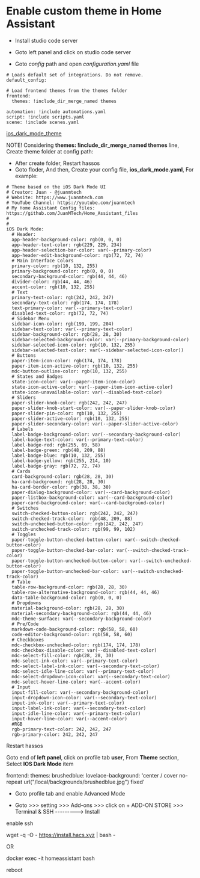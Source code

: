 # Enable custom theme in Home Assistant


- Install studio code server 

- Goto left panel and click on studio code server 

- Goto *config* path and open *configuration.yaml* file

```code
# Loads default set of integrations. Do not remove.
default_config:

# Load frontend themes from the themes folder
frontend:
  themes: !include_dir_merge_named themes

automation: !include automations.yaml
script: !include scripts.yaml
scene: !include scenes.yaml

```

[ios_dark_mode_theme](https://github.com/JuanMTech/ios_dark_mode_theme)

NOTE! Considering __themes: !include_dir_merge_named themes__ line, Create theme folder at config path:
- After create folder, Restart hassos
- Goto floder, And then, Create your config file, **ios_dark_mode.yaml**, For example:

```code
# Theme based on the iOS Dark Mode UI
# Creator: Juan - @juanmtech
# Website: https://www.juanmtech.com
# YouTube Channel: https://youtube.com/juanmtech
# My Home Assistant Config files: https://github.com/JuanMTech/Home_Assistant_files
#
#
iOS Dark Mode:
  # Header:
  app-header-background-color: rgb(0, 0, 0)
  app-header-text-color: rgb(229, 229, 234)
  app-header-selection-bar-color: var(--primary-color)
  app-header-edit-background-color: rgb(72, 72, 74)
  # Main Interface Colors
  primary-color: rgb(10, 132, 255)
  primary-background-color: rgb(0, 0, 0)
  secondary-background-color: rgb(44, 44, 46)
  divider-color: rgb(44, 44, 46)
  accent-color: rgb(10, 132, 255)
  # Text
  primary-text-color: rgb(242, 242, 247)
  secondary-text-color: rgb(174, 174, 178)
  text-primary-color: var(--primary-text-color)
  disabled-text-color: rgb(72, 72, 74)
  # Sidebar Menu
  sidebar-icon-color: rgb(199, 199, 204)
  sidebar-text-color: var(--primary-text-color)
  sidebar-background-color: rgb(28, 28, 30)
  sidebar-selected-background-color: var(--primary-background-color)
  sidebar-selected-icon-color: rgb(10, 132, 255)
  sidebar-selected-text-color: var(--sidebar-selected-icon-color))
  # Buttons
  paper-item-icon-color: rgb(174, 174, 178)
  paper-item-icon-active-color: rgb(10, 132, 255)
  mdc-button-outline-color: rgb(10, 132, 255)
  # States and Badges
  state-icon-color: var(--paper-item-icon-color)
  state-icon-active-color: var(--paper-item-icon-active-color)
  state-icon-unavailable-color: var(--disabled-text-color)
  # Sliders
  paper-slider-knob-color: rgb(242, 242, 247)
  paper-slider-knob-start-color: var(--paper-slider-knob-color)
  paper-slider-pin-color: rgb(10, 132, 255)
  paper-slider-active-color: rgb(10, 132, 255)
  paper-slider-secondary-color: var(--paper-slider-active-color)
  # Labels
  label-badge-background-color: var(--secondary-background-color)
  label-badge-text-color: var(--primary-text-color)
  label-badge-red: rgb(255, 69, 58)
  label-badge-green: rgb(48, 209, 88)
  label-badge-blue: rgb(10, 132, 255)
  label-badge-yellow: rgb(255, 214, 10)
  label-badge-gray: rgb(72, 72, 74)
  # Cards
  card-background-color: rgb(28, 28, 30)
  ha-card-background: rgb(28, 28, 30)
  ha-card-border-color: rgb(38, 38, 30)
  paper-dialog-background-color: var(--card-background-color)
  paper-listbox-background-color: var(--card-background-color)
  paper-card-background-color: var(--card-background-color)
  # Switches
  switch-checked-button-color: rgb(242, 242, 247)
  switch-checked-track-color:  rgb(48, 209, 88)
  switch-unchecked-button-color: rgb(242, 242, 247)
  switch-unchecked-track-color: rgb(99, 99, 102)
  # Toggles
  paper-toggle-button-checked-button-color: var(--switch-checked-button-color)
  paper-toggle-button-checked-bar-color: var(--switch-checked-track-color)
  paper-toggle-button-unchecked-button-color: var(--switch-unchecked-button-color)
  paper-toggle-button-unchecked-bar-color: var(--switch-unchecked-track-color)
  # Table
  table-row-background-color: rgb(28, 28, 30)
  table-row-alternative-background-color: rgb(44, 44, 46)
  data-table-background-color: rgb(0, 0, 0)
  # Dropdowns
  material-background-color: rgb(28, 28, 30)
  material-secondary-background-color: rgb(44, 44, 46)
  mdc-theme-surface: var(--secondary-background-color)
  # Pre/Code
  markdown-code-background-color: rgb(58, 58, 60)
  code-editor-background-color: rgb(58, 58, 60)
  # Checkboxes
  mdc-checkbox-unchecked-color: rgb(174, 174, 178)
  mdc-checkbox-disable-color: var(--disabled-text-color)
  mdc-select-fill-color: rgb(28, 28, 30)
  mdc-select-ink-color: var(--primary-text-color)
  mdc-select-label-ink-color: var(--secondary-text-color)
  mdc-select-idle-line-color: var(--primary-text-color)
  mdc-select-dropdown-icon-color: var(--secondary-text-color)
  mdc-select-hover-line-color: var(--accent-color)
  # Input
  input-fill-color: var(--secondary-background-color)
  input-dropdown-icon-color: var(--secondary-text-color)
  input-ink-color: var(--primary-text-color)
  input-label-ink-color: var(--secondary-text-color)
  input-idle-line-color: var(--primary-text-color)
  input-hover-line-color: var(--accent-color)
  #RGB
  rgb-primary-text-color: 242, 242, 247
  rgb-primary-color: 242, 242, 247
```

Restart hassos

Goto end of __left panel__, click on profile tab __user__, From __Theme__ section, Select __IOS Dark Mode__ item




frontend:
  themes:
    brushedblue:
      lovelace-background: 'center / cover no-repeat url("/local/backgrounds/brushedblue.jpg") fixed'



      


- Goto profile tab and enable Advanced Mode

- Goto >>> setting >>> Add-ons >>> click on + ADD-ON STORE >>> Terminal & SSH ---------> Install

enable ssh

wget -q -O - https://install.hacs.xyz | bash -

OR

docker exec -it homeassistant bash

reboot















